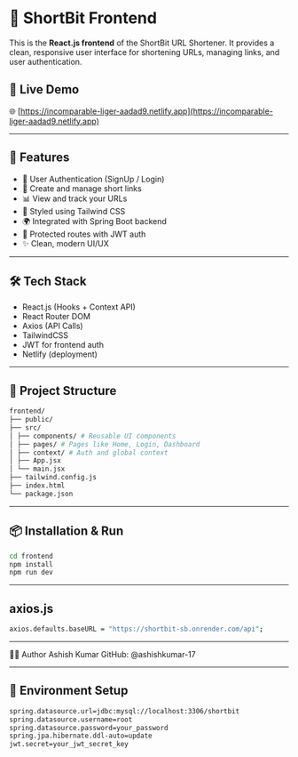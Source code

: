 # 🎨 ShortBit Frontend

This is the **React.js frontend** of the ShortBit URL Shortener. It provides a clean, responsive user interface for shortening URLs, managing links, and user authentication.

## 🔗 Live Demo

🌐 [https://incomparable-liger-aadad9.netlify.app](https://incomparable-liger-aadad9.netlify.app)

---

## 🚀 Features

- 🔐 User Authentication (SignUp / Login)
- 🔗 Create and manage short links
- 📊 View and track your URLs
- 🎨 Styled using Tailwind CSS
- 🌍 Integrated with Spring Boot backend
- 🔁 Protected routes with JWT auth
- ✨ Clean, modern UI/UX

---

## 🛠️ Tech Stack

- React.js (Hooks + Context API)
- React Router DOM
- Axios (API Calls)
- TailwindCSS
- JWT for frontend auth
- Netlify (deployment)

---

## 📁 Project Structure
```bash
frontend/
├── public/
├── src/
│ ├── components/ # Reusable UI components
│ ├── pages/ # Pages like Home, Login, Dashboard
│ ├── context/ # Auth and global context
│ ├── App.jsx
│ └── main.jsx
├── tailwind.config.js
├── index.html
└── package.json
```


---

## 📦 Installation & Run
```bash
cd frontend
npm install
npm run dev
```
---

## axios.js
```bash
axios.defaults.baseURL = "https://shortbit-sb.onrender.com/api";
```
---
🙋‍♂️ Author
Ashish Kumar
GitHub: @ashishkumar-17

---

## 🧪 Environment Setup
```bash
spring.datasource.url=jdbc:mysql://localhost:3306/shortbit
spring.datasource.username=root
spring.datasource.password=your_password
spring.jpa.hibernate.ddl-auto=update
jwt.secret=your_jwt_secret_key
```



